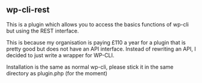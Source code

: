 wp-cli-rest
-----------

This is a plugin which allows you to access the basics functions of wp-cli but using the REST interface.

This is because my organisation is paying £110 a year for a plugin that is pretty good but does not have an API interface. Instead of rewriting an API, I decided to just write a wrapper for WP-CLI.

Installation is the same as normal wp-cli, please stick it in the same directory as plugin.php (for the moment)
